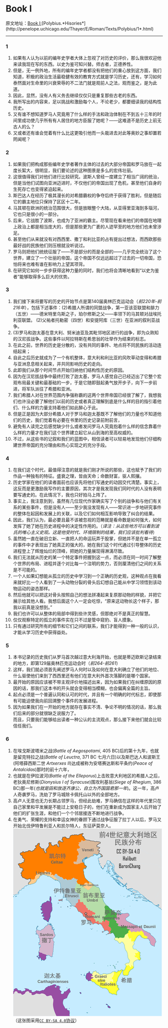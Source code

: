 # Book I
原文地址：[Book I](https://en.wikisource.org/wiki/The_Histories_(Paton_translation)/Book_I);[Polybius.*Hisories*](http://penelope.uchicago.edu/Thayer/E/Roman/Texts/Polybius/1*.html)
***
### 1
1. 如果有人认为以前的编年史学者大体上忽视了对历史的评价，那么我很欢迎他来读我现在写的东西。以史为鉴可知兴替。师古者，正德养性。
2. 但是，无一例外地，所有的编年史学者都没有把他们的重心放到这方面，我们知道，积极的政治生活最稳健有效的教育方式就是学习历史，还有，学习如何泰然面对生命里的兴衰荣辱的不二法门就是观前人之法，观而鉴之，是为此道。
3. 因此，显然，没有人有义务去继续仅仅只是重复那些古老的东西。
4. 我所写出的内容来，足以挑战和激励每个人，不论老少，都要细读我的结构性历史。
5. 又有谁不想知道罗马人究竟用了什么样的手法和政治体制在不到五十三年的时间里成功使几乎所有有人居住的地方臣服了她呢？——这难道不是历史上前无古人的么？
6. 又或者还有谁会觉着有什么比这更吸引他而一头栽进去对此等奥妙之事却置若罔闻呢？
### 2
1. 如果我们把构成那些编年史学者著作主体的过去的大部分帝国和罗马放在一起度长絜大，很明显，我们要论述的这种图景是多么的宏伟壮丽。
2. 这很值得我们对他们进行比较研究。波斯人曾经一度建立了相当广阔的统治，但是当他们试图向亚洲迈进时，不仅他们的帝国出现了危机，甚至他们自身的生死存亡也变得紧迫起来。
3. 斯巴达人在经历了极其漫长的对希腊霸权的争夺后终于获得了胜利，但是随后它的霸主地位只保持了区区十二年。
4. 马其顿在欧洲的统治范围很大，但是放眼整个大陆，从亚得里亚海到多瑙河，它也只是很小的一部分。
5. 后来，它战胜了波斯，也成为了亚洲的霸主。尽管现在看来他们的帝国在地理上政治上都是相当庞大的，但是那些更为广袤的人迹罕至的地方他们也未曾涉足。
6. 甚至他们从来就没有对西西里、撒丁和利比亚的占有提出过想法，而西欧那些最好战的民族他们则压根就没听说过。
7. 罗马则把他们统统征服了——不是部分的而是全部的——几乎完全统治了这个世界，建立了一个壮丽的帝国，这个帝国不仅远远超过了过去的一切帝国，恐怕将来也难有谁在影响力上望其项背。
8. 在研究它如何一步步获得这种力量的同时，我们也将会清晰地看到“以史为鉴者”能够取得多么巨大的优势。
### 3
1. 我们接下来将要写的历史的开始节点是第140届奥林匹克运动会（*前220年-前216年*），包括下述事件：(2)希腊人所谓的同盟战争，第一亚该亚联盟和腓力（五世）——德米特里乌斯之子，珀尔修斯之父——率领下的马其顿对战埃托利亚联盟。
(2)父祐者托勒密（四世）和安提阿库（三世）在亚洲的叙利亚战争。
2. (3)罗马和迦太基在意大利、努米迪亚及其毗邻地区进行的战争，即为众熟知的汉尼拔战争。这些事件以阿拉特斯在希思翁的壮举作为结束的标志。
3. 在此之前，世界的历史是分散的，没有共同的事件、地点将不同民族的活动连结起来；
4. 自此之后历史就成为了一个有机整体，意大利和利比亚的风吹草动变得和希腊与亚洲息息相关起来，并共同影响历史的走向。
5. 此即我们从那个时间节点开始归纳他们结构性历史的原因。
6. 因为在汉尼拔战争中最终打败了迦太基，罗马人感觉自己已经迈出了它整个宏观布局最关键和最基础的一步，于是它随即鼓起勇气放开步子，向下一步前进，将军队派往了希腊和亚洲。
7. 我们希腊人对在世界范围内争强称霸的这两个世界帝国已经很了解了，我想我们也许没必要了解他们以前的历史或者真正理解到底是什么样的目的指引着他们、什么样的力量支持着他们如此醉心于此。
8. 但是正是因为大部分希腊人对于罗马和迦太基既不了解他们的力量也不知道他们的历史，我们觉着有必要在书里的历史记录前附前言，
9. 避免有人读完之后感觉缺少什么或者发问罗马人究竟抱着什么样的信念靠着什么样的力量才在我们这个世界建立起它从山到海的至高权威的。
10. 不过，从这些书的记叙和我们的蓝图中，相信读者可以轻易地发现他们仔细构建世界帝国的充分理由和热心实现之的充分手段。
### 4
1. 在我们这个时代，最值得注意的就是我们刚才所说的那些，这也赋予了我们的作品一种独有的特征。盛衰之理，皆由天命；命数财富，驱人熙攘。
2. 历史学家在他们的读者面前也应该先将他们写通史的动因交代清楚。事实上，这反而是更激励我写作的主要原因，其次才是我发现我们同时代的人没有表明要写通史的。在此情况下，我也只好拍马上阵了。
3. 事实上，我注意到到，虽然有几位现代作家确实写了个别的战争和与他们有关系的某些事件，但是没有人——至少我没发现有人——常识进一步地研究事件的整体在起因和发展上的关联，以及它们如何相互影响导致了纠合的结果。
4. 因此，我们认为，最必要且最不该被忽视的范畴就是看命数是如何强大，如何发挥了她了她在历史进程中的决定性作用的。（*译注：从这些地方可以看到波氏的唯心主义史观。这是他受时代、环境限制的结果，我们应该批判看待*）
5. 虽然她一直在破旧立新、一直把人的命运玩弄于股掌，但她并不是在单一孤立的事件中才表现出了她真正的强大的，她在我们这个时代通过引导整体的历史进程登上了辉煌灿烂的顶峰，把她的力量展现得淋漓尽致。
6. 我们无法就从历史的某一个特定事件把握到这一点，而必须在同一时间了解整个世界的布局、进程并逐个对比每一个注明的势力，否则厘清他们之间的关系是不可能的。
7. 一个人如果幻想能从孤立的历史中学习到一个正确的历史观，这种观点在我看来就好比一个人看到了一头动物分裂的骨头后幻想自己能从中学习领悟到该动物运动的姿态那样。
8. 然后他就可以把这对骨头按照自己的想法拼凑起来复原那动物的样貌，并把它展示给其他人看。我想后面这个人一定会吃惊，“原来这动物长这个样子，那我以前真是没想到。”
9. 我们也许可以从整体的局部中得到些许灵感，但那绝对不是真正的智慧。
10. 仅仅观察特定的孤立的事件实在只不过是管中窥豹、盲人摸象。
11. 只有通过研究所有的细节和它们之间的联系，我们才能得到一种一般的认识，才能从学习历史中获得益处。
### 5
1. 本书记录的历史我们从罗马首次越过意大利海开始，也就是蒂迈欧斯记录结束的地方，即第129届奥林匹克运动会时（*前264-前261*）
2. 这样，我们就必须首先阐述罗马人何时以及如何在意大利确立了他们的地位、什么驱使他们来到了西西里还有他们在意大利外首次落脚的是哪个国家。
3. 最开始的原因应该被不带主观评价地描述出来，因为如果我们在纠缠原因的原因的话，那我们这本书的开头就会变得相当模糊，也会偏离全篇的主旨。
4. 起点必须是一个普遍认同和认可的时代，并且有一个明确的时代标志，即使那有可能迫使我向前回溯整个事件的发展进程。
5. 因为如果我们在一开始的地方就存在事实不清、争论不明的情况的话，那么我们后来的部分就很缺乏说服力了。  
而且，只要我们能够给出读者一种公认的主流观点，那么接下来他们就会比较信任我们。
### 6
1. 在埃戈斯波塔米之战(*Battle of Aegospotami*, 405 BC)后的第十九年，也就是留克特拉之战(*Battle of Leuctra*, 371 BC 七月六日)以及斯巴达人和波斯王(阿塔薛西斯二世 *Artxerxes II*)达成被称为安塔赛达斯和平条约(*Peace of Antalcidas*)那时的前十六年，
2. 也就是在伊拉波河(*Battle of the Elleporus*)上击败意大利地区的希腊人之后，老狄奥尼修斯(*Dionysius I of Syracuse*)围攻利基翁(*Siege of Rhegium*, 386 BC)那一年(*也就是田和放逐齐康公，自立为齐国国君那一年*)。这一年，高卢人奇袭罗马，洗劫了罗马城除卡佩托山以外的全部地方。
3. 高卢人无意也无力长期占领罗马，但经此劫难，罗马确信在这样的年代里只在自己家里和平发展是不能过上安稳日子的，他们在重新成为国家主人后开始了他们的扩张生涯，和他们一个个邻居接连不断地进行战争。
4. 在勇气、荣耀的支持和幸运女神的眷顾下通过战争征服了拉丁人以后，罗马又开始北伐伊特鲁利亚人和凯尔特人，东征萨莫奈人。  
![img](https://github.com/AndrewImalion/Polybius_Histories/blob/master/ItalyBCIVc.png)  
（这张图采用[`CC BY-SA 4.0`协议](https://creativecommons.org/licenses/by-sa/4.0/deed.en)）
